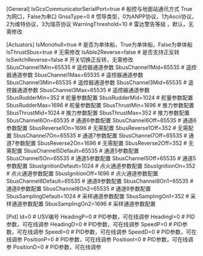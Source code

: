[General]
IsGcsCommunicatorSerialPort=true  # 船控与地面站通讯方式 True为网口，False为串口
GnssType=0 # 惯导类型，0为ANPP协议，1为Ascii协议，2为维特协议，3为瑞芬协议
WarningThreshold=10 # 雷达警告等级 ，默认，无需修改

[Actuators]
IsMonohull=true # 是否为单体船，True为单体船，False为单体船
IsThrustSbus=true # 无需修改
IsAble2Reverse=false # 是否支持正反转
IsSwitchReverse=false # 开关切换正反转，无需修改
SbusChannel1Min=65535 # 遥控器通道参数
SbusChannel1Mid=65535 # 遥控器通道参数
SbusChannel1Max=65535 # 遥控器通道参数
SbusChannel3Min=65535 # 遥控器通道参数
SbusChannel3Mid=65535 # 遥控器通道参数
SbusChannel3Max=65535 # 遥控器通道参数
SbusRudderMin=352 # 舵量参数配置
SbusRudderMid=1024 # 舵量参数配置
SbusRudderMax=1696 # 舵量参数配置
SbusThrustMin=1696 # 推力参数配置
SbusThrustMid=1024 # 推力参数配置
SbusThrustMax=352 # 推力参数配置
SbusChannel6On=65535 # 通道6参数配置
SbusChannel6Off=65535 # 通道6参数配置
SbusReverse1On=1696 # 无需配置
SbusReverse1Off=352 # 无需配置
SbusChannel7On=65535 # 通道7参数配置
SbusChannel7Off=65535 # 通道7参数配置
SbusReverse2On=1696 # 无需配置
SbusReverse2Off=352 # 无需配置
SbusChannel5Default=65535 # 通道5参数配置
SbusChannel5On=65535 # 通道5参数配置
SbusChannel5Off=65535 # 通道5参数配置
SbusIgnitionDefault=1024 # 点火通道参数配置
SbusIgnitionOn=352 # 点火通道参数配置
SbusIgnitionOff=1696 # 点火通道参数配置
SbusChannel8Default=65535 # 通道8参数配置
SbusChannel8On1=65535 # 通道8参数配置
SbusChannel8On2=65535 # 通道8参数配置
SbusSamplingDefault=1024 # 采样通道参数配置
SbusSamplingOn1=352 # 采样通道参数配置
SbusSamplingOn2=1696 # 采样通道参数配置

[Pid]
Id=0 # USV编号
HeadingP=0 # PID参数，可在线调参
HeadingI=0 # PID参数，可在线调参
HeadingD=0 # PID参数，可在线调参
SpeedP=0 # PID参数，可在线调参
SpeedI=0 # PID参数，可在线调参
SpeedD=0 # PID参数，可在线调参
PositionP=0 # PID参数，可在线调参
PositionI=0 # PID参数，可在线调参
PositionD=0 # PID参数，可在线调参